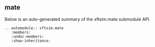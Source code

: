 ## mate

Below is an auto-generated summary of the xftsim.mate submodule API.

```{eval-rst}
.. automodule:: xftsim.mate
   :members:
   :undoc-members:
   :show-inheritance:
```